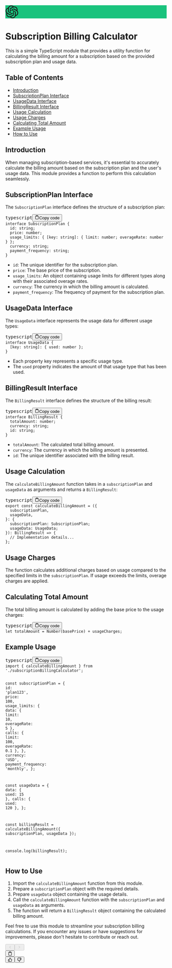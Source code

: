 <div class="group w-full text-token-text-primary border-b border-black/10 dark:border-gray-900/50 bg-gray-50 dark:bg-[#444654]" data-testid="conversation-turn-3" style="--avatar-color: #19c37d;"><div class="flex p-4 gap-4 text-base md:gap-6 md:max-w-2xl lg:max-w-[38rem] xl:max-w-3xl md:py-6 lg:px-0 m-auto"><div class="flex-shrink-0 flex flex-col relative items-end"><div class="w-[30px]"><div class="relative p-1 rounded-sm h-[30px] w-[30px] text-white flex items-center justify-center" style="background-color: rgb(25, 195, 125);"><svg width="41" height="41" viewBox="0 0 41 41" fill="none" xmlns="http://www.w3.org/2000/svg" stroke-width="1.5" class="h-6 w-6" role="img"><text x="-9999" y="-9999">ChatGPT</text><path d="M37.5324 16.8707C37.9808 15.5241 38.1363 14.0974 37.9886 12.6859C37.8409 11.2744 37.3934 9.91076 36.676 8.68622C35.6126 6.83404 33.9882 5.3676 32.0373 4.4985C30.0864 3.62941 27.9098 3.40259 25.8215 3.85078C24.8796 2.7893 23.7219 1.94125 22.4257 1.36341C21.1295 0.785575 19.7249 0.491269 18.3058 0.500197C16.1708 0.495044 14.0893 1.16803 12.3614 2.42214C10.6335 3.67624 9.34853 5.44666 8.6917 7.47815C7.30085 7.76286 5.98686 8.3414 4.8377 9.17505C3.68854 10.0087 2.73073 11.0782 2.02839 12.312C0.956464 14.1591 0.498905 16.2988 0.721698 18.4228C0.944492 20.5467 1.83612 22.5449 3.268 24.1293C2.81966 25.4759 2.66413 26.9026 2.81182 28.3141C2.95951 29.7256 3.40701 31.0892 4.12437 32.3138C5.18791 34.1659 6.8123 35.6322 8.76321 36.5013C10.7141 37.3704 12.8907 37.5973 14.9789 37.1492C15.9208 38.2107 17.0786 39.0587 18.3747 39.6366C19.6709 40.2144 21.0755 40.5087 22.4946 40.4998C24.6307 40.5054 26.7133 39.8321 28.4418 38.5772C30.1704 37.3223 31.4556 35.5506 32.1119 33.5179C33.5027 33.2332 34.8167 32.6547 35.9659 31.821C37.115 30.9874 38.0728 29.9178 38.7752 28.684C39.8458 26.8371 40.3023 24.6979 40.0789 22.5748C39.8556 20.4517 38.9639 18.4544 37.5324 16.8707ZM22.4978 37.8849C20.7443 37.8874 19.0459 37.2733 17.6994 36.1501C17.7601 36.117 17.8666 36.0586 17.936 36.0161L25.9004 31.4156C26.1003 31.3019 26.2663 31.137 26.3813 30.9378C26.4964 30.7386 26.5563 30.5124 26.5549 30.2825V19.0542L29.9213 20.998C29.9389 21.0068 29.9541 21.0198 29.9656 21.0359C29.977 21.052 29.9842 21.0707 29.9867 21.0902V30.3889C29.9842 32.375 29.1946 34.2791 27.7909 35.6841C26.3872 37.0892 24.4838 37.8806 22.4978 37.8849ZM6.39227 31.0064C5.51397 29.4888 5.19742 27.7107 5.49804 25.9832C5.55718 26.0187 5.66048 26.0818 5.73461 26.1244L13.699 30.7248C13.8975 30.8408 14.1233 30.902 14.3532 30.902C14.583 30.902 14.8088 30.8408 15.0073 30.7248L24.731 25.1103V28.9979C24.7321 29.0177 24.7283 29.0376 24.7199 29.0556C24.7115 29.0736 24.6988 29.0893 24.6829 29.1012L16.6317 33.7497C14.9096 34.7416 12.8643 35.0097 10.9447 34.4954C9.02506 33.9811 7.38785 32.7263 6.39227 31.0064ZM4.29707 13.6194C5.17156 12.0998 6.55279 10.9364 8.19885 10.3327C8.19885 10.4013 8.19491 10.5228 8.19491 10.6071V19.808C8.19351 20.0378 8.25334 20.2638 8.36823 20.4629C8.48312 20.6619 8.64893 20.8267 8.84863 20.9404L18.5723 26.5542L15.206 28.4979C15.1894 28.5089 15.1703 28.5155 15.1505 28.5173C15.1307 28.5191 15.1107 28.516 15.0924 28.5082L7.04046 23.8557C5.32135 22.8601 4.06716 21.2235 3.55289 19.3046C3.03862 17.3858 3.30624 15.3413 4.29707 13.6194ZM31.955 20.0556L22.2312 14.4411L25.5976 12.4981C25.6142 12.4872 25.6333 12.4805 25.6531 12.4787C25.6729 12.4769 25.6928 12.4801 25.7111 12.4879L33.7631 17.1364C34.9967 17.849 36.0017 18.8982 36.6606 20.1613C37.3194 21.4244 37.6047 22.849 37.4832 24.2684C37.3617 25.6878 36.8382 27.0432 35.9743 28.1759C35.1103 29.3086 33.9415 30.1717 32.6047 30.6641C32.6047 30.5947 32.6047 30.4733 32.6047 30.3889V21.188C32.6066 20.9586 32.5474 20.7328 32.4332 20.5338C32.319 20.3348 32.154 20.1698 31.955 20.0556ZM35.3055 15.0128C35.2464 14.9765 35.1431 14.9142 35.069 14.8717L27.1045 10.2712C26.906 10.1554 26.6803 10.0943 26.4504 10.0943C26.2206 10.0943 25.9948 10.1554 25.7963 10.2712L16.0726 15.8858V11.9982C16.0715 11.9783 16.0753 11.9585 16.0837 11.9405C16.0921 11.9225 16.1048 11.9068 16.1207 11.8949L24.1719 7.25025C25.4053 6.53903 26.8158 6.19376 28.2383 6.25482C29.6608 6.31589 31.0364 6.78077 32.2044 7.59508C33.3723 8.40939 34.2842 9.53945 34.8334 10.8531C35.3826 12.1667 35.5464 13.6095 35.3055 15.0128ZM14.2424 21.9419L10.8752 19.9981C10.8576 19.9893 10.8423 19.9763 10.8309 19.9602C10.8195 19.9441 10.8122 19.9254 10.8098 19.9058V10.6071C10.8107 9.18295 11.2173 7.78848 11.9819 6.58696C12.7466 5.38544 13.8377 4.42659 15.1275 3.82264C16.4173 3.21869 17.8524 2.99464 19.2649 3.1767C20.6775 3.35876 22.0089 3.93941 23.1034 4.85067C23.0427 4.88379 22.937 4.94215 22.8668 4.98473L14.9024 9.58517C14.7025 9.69878 14.5366 9.86356 14.4215 10.0626C14.3065 10.2616 14.2466 10.4877 14.2479 10.7175L14.2424 21.9419ZM16.071 17.9991L20.4018 15.4978L24.7325 17.9975V22.9985L20.4018 25.4983L16.071 22.9985V17.9991Z" fill="currentColor"></path></svg></div></div></div><div class="relative flex w-[calc(100%-50px)] flex-col gap-1 md:gap-3 lg:w-[calc(100%-115px)]"><div class="flex flex-grow flex-col gap-3 max-w-full"><div class="min-h-[20px] flex flex-col items-start gap-3 overflow-x-auto whitespace-pre-wrap break-words"><div class="markdown prose w-full break-words dark:prose-invert dark"><h1>Subscription Billing Calculator</h1><p>This is a simple TypeScript module that provides a utility function for calculating the billing amount for a subscription based on the provided subscription plan and usage data.</p><h2>Table of Contents</h2><ul><li><a href="#introduction" target="_new">Introduction</a></li><li><a href="#subscriptionplan-interface" target="_new">SubscriptionPlan Interface</a></li><li><a href="#usagedata-interface" target="_new">UsageData Interface</a></li><li><a href="#billingresult-interface" target="_new">BillingResult Interface</a></li><li><a href="#usage-calculation" target="_new">Usage Calculation</a></li><li><a href="#usage-charges" target="_new">Usage Charges</a></li><li><a href="#calculating-total-amount" target="_new">Calculating Total Amount</a></li><li><a href="#example-usage" target="_new">Example Usage</a></li><li><a href="#how-to-use" target="_new">How to Use</a></li></ul><h2>Introduction</h2><p>When managing subscription-based services, it's essential to accurately calculate the billing amount based on the subscription plan and the user's usage data. This module provides a function to perform this calculation seamlessly.</p><h2>SubscriptionPlan Interface</h2><p>The <code>SubscriptionPlan</code> interface defines the structure of a subscription plan:</p><pre><div class="bg-black rounded-md mb-4"><div class="flex items-center relative text-gray-200 bg-gray-800 px-4 py-2 text-xs font-sans justify-between rounded-t-md"><span>typescript</span><button class="flex ml-auto gap-2"><svg stroke="currentColor" fill="none" stroke-width="2" viewBox="0 0 24 24" stroke-linecap="round" stroke-linejoin="round" class="h-4 w-4" height="1em" width="1em" xmlns="http://www.w3.org/2000/svg"><path d="M16 4h2a2 2 0 0 1 2 2v14a2 2 0 0 1-2 2H6a2 2 0 0 1-2-2V6a2 2 0 0 1 2-2h2"></path><rect x="8" y="2" width="8" height="4" rx="1" ry="1"></rect></svg>Copy code</button></div><div class="p-4 overflow-y-auto"><code class="!whitespace-pre hljs language-typescript"><span class="hljs-keyword">interface</span> <span class="hljs-title class_">SubscriptionPlan</span> {
  <span class="hljs-attr">id</span>: <span class="hljs-built_in">string</span>;
  <span class="hljs-attr">price</span>: <span class="hljs-built_in">number</span>;
  <span class="hljs-attr">usage_limits</span>: { [<span class="hljs-attr">key</span>: <span class="hljs-built_in">string</span>]: { <span class="hljs-attr">limit</span>: <span class="hljs-built_in">number</span>; <span class="hljs-attr">overageRate</span>: <span class="hljs-built_in">number</span> } };
  <span class="hljs-attr">currency</span>: <span class="hljs-built_in">string</span>;
  <span class="hljs-attr">payment_frequency</span>: <span class="hljs-built_in">string</span>;
}
</code></div></div></pre><ul><li><code>id</code>: The unique identifier for the subscription plan.</li><li><code>price</code>: The base price of the subscription.</li><li><code>usage_limits</code>: An object containing usage limits for different types along with their associated overage rates.</li><li><code>currency</code>: The currency in which the billing amount is calculated.</li><li><code>payment_frequency</code>: The frequency of payment for the subscription plan.</li></ul><h2>UsageData Interface</h2><p>The <code>UsageData</code> interface represents the usage data for different usage types:</p><pre><div class="bg-black rounded-md mb-4"><div class="flex items-center relative text-gray-200 bg-gray-800 px-4 py-2 text-xs font-sans justify-between rounded-t-md"><span>typescript</span><button class="flex ml-auto gap-2"><svg stroke="currentColor" fill="none" stroke-width="2" viewBox="0 0 24 24" stroke-linecap="round" stroke-linejoin="round" class="h-4 w-4" height="1em" width="1em" xmlns="http://www.w3.org/2000/svg"><path d="M16 4h2a2 2 0 0 1 2 2v14a2 2 0 0 1-2 2H6a2 2 0 0 1-2-2V6a2 2 0 0 1 2-2h2"></path><rect x="8" y="2" width="8" height="4" rx="1" ry="1"></rect></svg>Copy code</button></div><div class="p-4 overflow-y-auto"><code class="!whitespace-pre hljs language-typescript"><span class="hljs-keyword">interface</span> <span class="hljs-title class_">UsageData</span> {
  [<span class="hljs-attr">key</span>: <span class="hljs-built_in">string</span>]: { <span class="hljs-attr">used</span>: <span class="hljs-built_in">number</span> };
}
</code></div></div></pre><ul><li>Each property key represents a specific usage type.</li><li>The <code>used</code> property indicates the amount of that usage type that has been used.</li></ul><h2>BillingResult Interface</h2><p>The <code>BillingResult</code> interface defines the structure of the billing result:</p><pre><div class="bg-black rounded-md mb-4"><div class="flex items-center relative text-gray-200 bg-gray-800 px-4 py-2 text-xs font-sans justify-between rounded-t-md"><span>typescript</span><button class="flex ml-auto gap-2"><svg stroke="currentColor" fill="none" stroke-width="2" viewBox="0 0 24 24" stroke-linecap="round" stroke-linejoin="round" class="h-4 w-4" height="1em" width="1em" xmlns="http://www.w3.org/2000/svg"><path d="M16 4h2a2 2 0 0 1 2 2v14a2 2 0 0 1-2 2H6a2 2 0 0 1-2-2V6a2 2 0 0 1 2-2h2"></path><rect x="8" y="2" width="8" height="4" rx="1" ry="1"></rect></svg>Copy code</button></div><div class="p-4 overflow-y-auto"><code class="!whitespace-pre hljs language-typescript"><span class="hljs-keyword">interface</span> <span class="hljs-title class_">BillingResult</span> {
  <span class="hljs-attr">totalAmount</span>: <span class="hljs-built_in">number</span>;
  <span class="hljs-attr">currency</span>: <span class="hljs-built_in">string</span>;
  <span class="hljs-attr">id</span>: <span class="hljs-built_in">string</span>;
}
</code></div></div></pre><ul><li><code>totalAmount</code>: The calculated total billing amount.</li><li><code>currency</code>: The currency in which the billing amount is presented.</li><li><code>id</code>: The unique identifier associated with the billing result.</li></ul><h2>Usage Calculation</h2><p>The <code>calculateBillingAmount</code> function takes in a <code>subscriptionPlan</code> and <code>usageData</code> as arguments and returns a <code>BillingResult</code>:</p><pre><div class="bg-black rounded-md mb-4"><div class="flex items-center relative text-gray-200 bg-gray-800 px-4 py-2 text-xs font-sans justify-between rounded-t-md"><span>typescript</span><button class="flex ml-auto gap-2"><svg stroke="currentColor" fill="none" stroke-width="2" viewBox="0 0 24 24" stroke-linecap="round" stroke-linejoin="round" class="h-4 w-4" height="1em" width="1em" xmlns="http://www.w3.org/2000/svg"><path d="M16 4h2a2 2 0 0 1 2 2v14a2 2 0 0 1-2 2H6a2 2 0 0 1-2-2V6a2 2 0 0 1 2-2h2"></path><rect x="8" y="2" width="8" height="4" rx="1" ry="1"></rect></svg>Copy code</button></div><div class="p-4 overflow-y-auto"><code class="!whitespace-pre hljs language-typescript"><span class="hljs-keyword">export</span> <span class="hljs-keyword">const</span> calculateBillingAmount = ({
  subscriptionPlan,
  usageData,
}: {
  <span class="hljs-attr">subscriptionPlan</span>: <span class="hljs-title class_">SubscriptionPlan</span>;
  <span class="hljs-attr">usageData</span>: <span class="hljs-title class_">UsageData</span>;
}): <span class="hljs-function"><span class="hljs-params">BillingResult</span> =&gt;</span> {
  <span class="hljs-comment">// Implementation details...</span>
};
</code></div></div></pre><h2>Usage Charges</h2><p>The function calculates additional charges based on usage compared to the specified limits in the <code>subscriptionPlan</code>. If usage exceeds the limits, overage charges are applied.</p><h2>Calculating Total Amount</h2><p>The total billing amount is calculated by adding the base price to the usage charges:</p><pre><div class="bg-black rounded-md mb-4"><div class="flex items-center relative text-gray-200 bg-gray-800 px-4 py-2 text-xs font-sans justify-between rounded-t-md"><span>typescript</span><button class="flex ml-auto gap-2"><svg stroke="currentColor" fill="none" stroke-width="2" viewBox="0 0 24 24" stroke-linecap="round" stroke-linejoin="round" class="h-4 w-4" height="1em" width="1em" xmlns="http://www.w3.org/2000/svg"><path d="M16 4h2a2 2 0 0 1 2 2v14a2 2 0 0 1-2 2H6a2 2 0 0 1-2-2V6a2 2 0 0 1 2-2h2"></path><rect x="8" y="2" width="8" height="4" rx="1" ry="1"></rect></svg>Copy code</button></div><div class="p-4 overflow-y-auto"><code class="!whitespace-pre hljs language-typescript"><span class="hljs-keyword">let</span> totalAmount = <span class="hljs-title class_">Number</span>(basePrice) + usageCharges;
</code></div></div></pre><h2>Example Usage</h2><pre><div class="bg-black rounded-md mb-4"><div class="flex items-center relative text-gray-200 bg-gray-800 px-4 py-2 text-xs font-sans justify-between rounded-t-md"><span>typescript</span><button class="flex ml-auto gap-2"><svg stroke="currentColor" fill="none" stroke-width="2" viewBox="0 0 24 24" stroke-linecap="round" stroke-linejoin="round" class="h-4 w-4" height="1em" width="1em" xmlns="http://www.w3.org/2000/svg"><path d="M16 4h2a2 2 0 0 1 2 2v14a2 2 0 0 1-2 2H6a2 2 0 0 1-2-2V6a2 2 0 0 1 2-2h2"></path><rect x="8" y="2" width="8" height="4" rx="1" ry="1"></rect></svg>Copy code</button></div><div class="p-4 overflow-y-auto"><code class="!whitespace-pre hljs language-typescript"><span class="hljs-keyword">import</span> { calculateBillingAmount } <span class="hljs-keyword">from</span> <span class="hljs-string">'./subscriptionBillingCalculator'</span>;

<span class="hljs-keyword">const</span> subscriptionPlan = {
  <span class="hljs-attr">id</span>: <span class="hljs-string">'plan123'</span>,
  <span class="hljs-attr">price</span>: <span class="hljs-number">100</span>,
  <span class="hljs-attr">usage_limits</span>: {
    <span class="hljs-attr">data</span>: { <span class="hljs-attr">limit</span>: <span class="hljs-number">10</span>, <span class="hljs-attr">overageRate</span>: <span class="hljs-number">5</span> },
    <span class="hljs-attr">calls</span>: { <span class="hljs-attr">limit</span>: <span class="hljs-number">100</span>, <span class="hljs-attr">overageRate</span>: <span class="hljs-number">0.1</span> },
  },
  <span class="hljs-attr">currency</span>: <span class="hljs-string">'USD'</span>,
  <span class="hljs-attr">payment_frequency</span>: <span class="hljs-string">'monthly'</span>,
};

<span class="hljs-keyword">const</span> usageData = {
  <span class="hljs-attr">data</span>: { <span class="hljs-attr">used</span>: <span class="hljs-number">15</span> },
  <span class="hljs-attr">calls</span>: { <span class="hljs-attr">used</span>: <span class="hljs-number">120</span> },
};

<span class="hljs-keyword">const</span> billingResult = <span class="hljs-title function_">calculateBillingAmount</span>({ subscriptionPlan, usageData });

<span class="hljs-variable language_">console</span>.<span class="hljs-title function_">log</span>(billingResult);
</code></div></div></pre><h2>How to Use</h2><ol><li>Import the <code>calculateBillingAmount</code> function from this module.</li><li>Prepare a <code>subscriptionPlan</code> object with the required details.</li><li>Prepare <code>usageData</code> object containing the usage details.</li><li>Call the <code>calculateBillingAmount</code> function with the <code>subscriptionPlan</code> and <code>usageData</code> as arguments.</li><li>The function will return a <code>BillingResult</code> object containing the calculated billing amount.</li></ol><p>Feel free to use this module to streamline your subscription billing calculations. If you encounter any issues or have suggestions for improvements, please don't hesitate to contribute or reach out.</p></div></div></div><div class="flex justify-between lg:block"><div class="text-xs flex items-center justify-center gap-1 self-center pt-2 !invisible"><button disabled="" class="dark:text-white disabled:text-gray-300 dark:disabled:text-gray-400"><svg stroke="currentColor" fill="none" stroke-width="1.5" viewBox="0 0 24 24" stroke-linecap="round" stroke-linejoin="round" class="h-3 w-3" height="1em" width="1em" xmlns="http://www.w3.org/2000/svg"><polyline points="15 18 9 12 15 6"></polyline></svg></button><span class="flex-grow flex-shrink-0"></span><button disabled="" class="dark:text-white disabled:text-gray-300 dark:disabled:text-gray-400"><svg stroke="currentColor" fill="none" stroke-width="1.5" viewBox="0 0 24 24" stroke-linecap="round" stroke-linejoin="round" class="h-3 w-3" height="1em" width="1em" xmlns="http://www.w3.org/2000/svg"><polyline points="9 18 15 12 9 6"></polyline></svg></button></div><div class="text-gray-400 flex self-end lg:self-center justify-center mt-2 gap-2 md:gap-3 lg:gap-1 lg:absolute lg:top-0 lg:translate-x-full lg:right-0 lg:mt-0 lg:pl-2 visible"><button class="flex ml-auto gap-2 rounded-md p-1 hover:bg-gray-100 hover:text-gray-700 dark:text-gray-400 dark:hover:bg-gray-700 dark:hover:text-gray-200 disabled:dark:hover:text-gray-400"><svg stroke="currentColor" fill="none" stroke-width="2" viewBox="0 0 24 24" stroke-linecap="round" stroke-linejoin="round" class="h-4 w-4" height="1em" width="1em" xmlns="http://www.w3.org/2000/svg"><path d="M16 4h2a2 2 0 0 1 2 2v14a2 2 0 0 1-2 2H6a2 2 0 0 1-2-2V6a2 2 0 0 1 2-2h2"></path><rect x="8" y="2" width="8" height="4" rx="1" ry="1"></rect></svg></button><div class="flex gap-1"><button class="p-1 rounded-md hover:bg-gray-100 hover:text-gray-700 dark:text-gray-400 dark:hover:bg-gray-700 dark:hover:text-gray-200 disabled:dark:hover:text-gray-400"><svg stroke="currentColor" fill="none" stroke-width="2" viewBox="0 0 24 24" stroke-linecap="round" stroke-linejoin="round" class="h-4 w-4" height="1em" width="1em" xmlns="http://www.w3.org/2000/svg"><path d="M14 9V5a3 3 0 0 0-3-3l-4 9v11h11.28a2 2 0 0 0 2-1.7l1.38-9a2 2 0 0 0-2-2.3zM7 22H4a2 2 0 0 1-2-2v-7a2 2 0 0 1 2-2h3"></path></svg></button><button class="p-1 rounded-md hover:bg-gray-100 hover:text-gray-700 dark:text-gray-400 dark:hover:bg-gray-700 dark:hover:text-gray-200 disabled:dark:hover:text-gray-400"><svg stroke="currentColor" fill="none" stroke-width="2" viewBox="0 0 24 24" stroke-linecap="round" stroke-linejoin="round" class="h-4 w-4" height="1em" width="1em" xmlns="http://www.w3.org/2000/svg"><path d="M10 15v4a3 3 0 0 0 3 3l4-9V2H5.72a2 2 0 0 0-2 1.7l-1.38 9a2 2 0 0 0 2 2.3zm7-13h2.67A2.31 2.31 0 0 1 22 4v7a2.31 2.31 0 0 1-2.33 2H17"></path></svg></button></div></div></div></div></div></div>